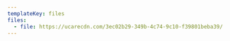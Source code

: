 ```yaml
---
templateKey: files
files:
  - file: https://ucarecdn.com/3ec02b29-349b-4c74-9c10-f39801beba39/
---
```

